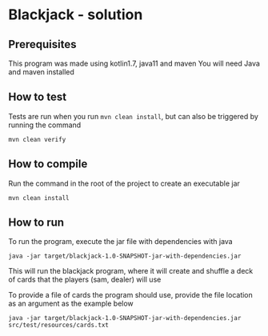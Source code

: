# Blackjack - solution

## Prerequisites

This program was made using kotlin1.7, java11 and maven
You will need Java and maven installed

## How to test

Tests are run when you run `mvn clean install`, but can also be triggered by running the command

```shell
mvn clean verify
```

## How to compile

Run the command in the root of the project to create an executable jar

````shell
mvn clean install
````

## How to run

To run the program, execute the jar file with dependencies with java

```shell
java -jar target/blackjack-1.0-SNAPSHOT-jar-with-dependencies.jar
```

This will run the blackjack program, where it will create and shuffle a deck of cards
that the players (sam, dealer) will use

To provide a file of cards the program should use, provide the file location as
an argument as the example below

```shell
java -jar target/blackjack-1.0-SNAPSHOT-jar-with-dependencies.jar src/test/resources/cards.txt
```